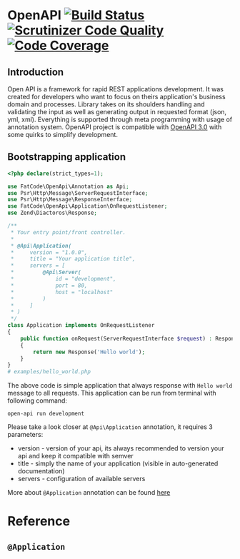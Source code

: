 # OpenAPI [![Build Status](https://travis-ci.org/fat-code/open-api.svg?branch=master)](https://travis-ci.org/fat-code/open-api) [![Scrutinizer Code Quality](https://scrutinizer-ci.com/g/fat-code/open-api/badges/quality-score.png?b=master)](https://scrutinizer-ci.com/g/fat-code/open-api/?branch=master) [![Code Coverage](https://scrutinizer-ci.com/g/fat-code/open-api/badges/coverage.png?b=master)](https://scrutinizer-ci.com/g/fat-code/open-api/?branch=master)

## Introduction
Open API is a framework for rapid REST applications development. It was created for developers who want to focus on 
theirs application's business domain and processes. Library takes on its shoulders handling and validating the input as 
well as generating output in requested format (json, yml, xml). Everything is supported through meta programming with 
usage of annotation system.
OpenAPI project is compatible with [OpenAPI 3.0](https://github.com/OAI/OpenAPI-Specification/blob/master/versions/3.0.0.md) with some quirks
to simplify development.

## Bootstrapping application

```php
<?php declare(strict_types=1);

use FatCode\OpenApi\Annotation as Api;
use Psr\Http\Message\ServerRequestInterface;
use Psr\Http\Message\ResponseInterface;
use FatCode\OpenApi\Application\OnRequestListener;
use Zend\Diactoros\Response;

/**
 * Your entry point/front controller.
 *
 * @Api\Application(
 *     version = "1.0.0",
 *     title = "Your application title",
 *     servers = [
 *         @Api\Server(
 *             id = "development",
 *             port = 80,
 *             host = "localhost"
 *         )
 *     ]
 * )
 */
class Application implements OnRequestListener
{
    public function onRequest(ServerRequestInterface $request) : ResponseInterface
    {
        return new Response('Hello world');
    }
}
# examples/hello_world.php
```

The above code is simple application that always response with `Hello world` message to all requests. 
This application can be run from terminal with following command:

`open-api run development`

Please take a look
closer at `@Api\Application` annotation, it requires 3 parameters:
 - version - version of your api, its always recommended to version your api and keep it compatible with semver
 - title - simply the name of your application (visible in auto-generated documentation)
 - servers - configuration of available servers

More about `@Application` annotation can be found [here](docs/reference/application.md) 
 
# Reference
## `@Application` 


